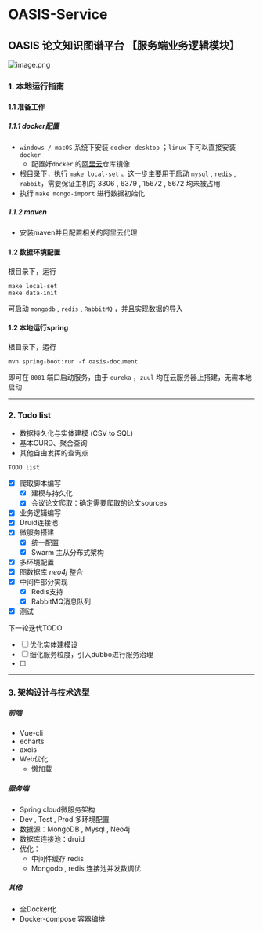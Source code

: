 # OASIS-Service

## OASIS 论文知识图谱平台 【服务端业务逻辑模块】

![image.png](https://i.loli.net/2020/04/06/G1bQCMipzvXxrSq.png)

### 1. 本地运行指南

#### 1.1 准备工作

##### 1.1.1 docker配置

- `windows / macOS` 系统下安装 `docker desktop` ；`linux` 下可以直接安装 `docker`
  - 配置好`docker` 的[阿里云](https://help.aliyun.com/document_detail/60750.html)仓库镜像
- 根目录下，执行 `make local-set` 。这一步主要用于启动 `mysql` , `redis` , `rabbit`，需要保证主机的 3306  , 6379 , 15672 , 5672 均未被占用
- 执行 `make mongo-import` 进行数据初始化

##### 1.1.2 maven

- 安装maven并且配置相关的阿里云代理

#### 1.2 数据环境配置

根目录下，运行

```
make local-set
make data-init
```

可启动 `mongodb` , `redis` , `RabbitMQ` ，并且实现数据的导入

#### 1.2 本地运行spring

根目录下，运行

```
mvn spring-boot:run -f oasis-document
```

即可在 `8081` 端口启动服务，由于 `eureka` ，`zuul` 均在云服务器上搭建，无需本地启动

---

### 2. Todo list

- 数据持久化与实体建模 (CSV to SQL)
- 基本CURD、聚合查询
- 其他自由发挥的查询点

`TODO list`

- [x] 爬取脚本编写
  - [x] 建模与持久化
  - [x] 会议论文爬取：确定需要爬取的论文sources
- [x] 业务逻辑编写
- [x] Druid连接池
- [x] 微服务搭建
  - [x] 统一配置
  - [x] Swarm 主从分布式架构
- [x] 多环境配置
- [x] 图数据库 *neo4j* 整合
- [x] 中间件部分实现
  - [x] Redis支持
  - [x] RabbitMQ消息队列
- [x] 测试

下一轮迭代TODO

- [ ] 优化实体建模设
- [ ] 细化服务粒度，引入dubbo进行服务治理
- [ ] 

----

### 3. 架构设计与技术选型

##### 前端

- Vue-cli
- echarts
- axois
- Web优化
  - 懒加载

##### 服务端

- Spring cloud微服务架构
- Dev , Test , Prod 多环境配置
- 数据源：MongoDB , Mysql , Neo4j
- 数据库连接池：druid
- 优化：
  - 中间件缓存 redis
  - Mongodb , redis 连接池并发数调优

##### 其他

- 全Docker化
- Docker-compose 容器编排

